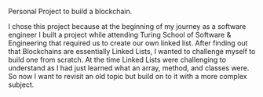 Personal Project to build a blockchain. 

I chose this project because at the beginning of my journey as a software engineer I built a project while attending Turing School of Software & Engineering that required us to create our own linked list.
After finding out that Blockchains are essentially Linked Lists, I wanted to challenge myself to build one from scratch. At the time Linked Lists were challenging to understand as I had just learned what an array, method, and classes were.
So now I want to revisit an old topic but build on to it with a more complex subject.
